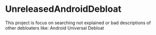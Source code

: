 # UnreleasedAndroidDebloat
This project is focus on searching not explained or bad descriptions of other debloaters like: Android Universal Debloat
